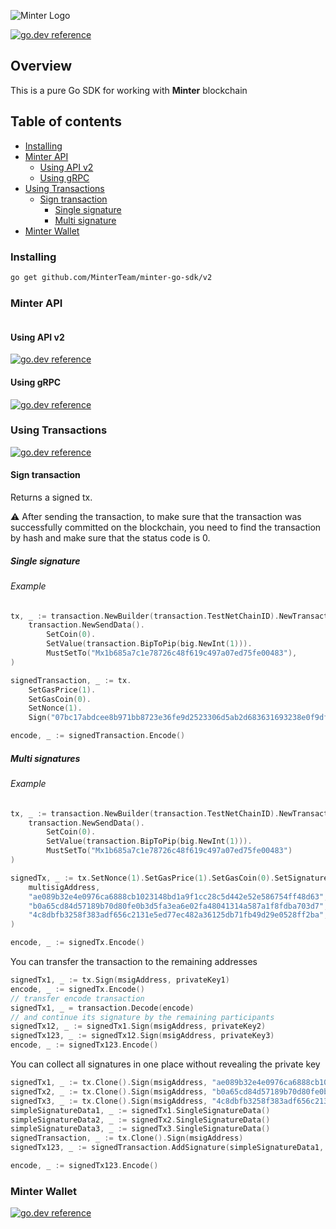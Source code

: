 ![Minter Logo](https://github.com/MinterTeam/minter-go-sdk/raw/v2/minter-logo.svg?sanitize=true)

[![go.dev reference](https://img.shields.io/badge/go.dev-reference-007d9c?logo=go&logoColor=white&style=flat-square)](https://pkg.go.dev/mod/github.com/MinterTeam/minter-go-sdk/v2)

## Overview

This is a pure Go SDK for working with **Minter** blockchain

## Table of contents

* [Installing](#installing)
* [Minter API](#minter-api)
    - [Using API v2](#using-api-v2)
    - [Using gRPC](#using-grpc)
* [Using Transactions](#using-transactions)
    - [Sign transaction](#sign-transaction)
        - [Single signature](#single-signature)
        - [Multi signature](#multi-signatures)
* [Minter Wallet](#minter-wallet)

### Installing

```bash
go get github.com/MinterTeam/minter-go-sdk/v2
```

### Minter API

```go

```

#### Using API v2

[![go.dev reference](https://img.shields.io/badge/go.dev-reference-007d9c?logo=go&logoColor=white&style=flat-square)](https://pkg.go.dev/github.com/MinterTeam/minter-go-sdk/v2/api/http_client?tab=doc)

#### Using gRPC

[![go.dev reference](https://img.shields.io/badge/go.dev-reference-007d9c?logo=go&logoColor=white&style=flat-square)](https://pkg.go.dev/github.com/MinterTeam/minter-go-sdk/v2/api/grpc_client?tab=doc)

### Using Transactions

[![go.dev reference](https://img.shields.io/badge/go.dev-reference-007d9c?logo=go&logoColor=white&style=flat-square)](https://pkg.go.dev/github.com/MinterTeam/minter-go-sdk/v2/transaction?tab=doc)

#### Sign transaction

Returns a signed tx.

⚠️ After sending the transaction, to make sure that the transaction was successfully committed on the blockchain, you
need to find the transaction by hash and make sure that the status code is 0.

##### Single signature

###### Example

```go
tx, _ := transaction.NewBuilder(transaction.TestNetChainID).NewTransaction(
    transaction.NewSendData().
        SetCoin(0).
        SetValue(transaction.BipToPip(big.NewInt(1))).
        MustSetTo("Mx1b685a7c1e78726c48f619c497a07ed75fe00483"),
)

signedTransaction, _ := tx.
    SetGasPrice(1).
    SetGasCoin(0).
    SetNonce(1).
    Sign("07bc17abdcee8b971bb8723e36fe9d2523306d5ab2d683631693238e0f9df142")

encode, _ := signedTransaction.Encode()
```

##### Multi signatures

###### Example

```go
tx, _ := transaction.NewBuilder(transaction.TestNetChainID).NewTransaction(
    transaction.NewSendData().
        SetCoin(0).
        SetValue(transaction.BipToPip(big.NewInt(1))).
        MustSetTo("Mx1b685a7c1e78726c48f619c497a07ed75fe00483")
)

signedTx, _ := tx.SetNonce(1).SetGasPrice(1).SetGasCoin(0).SetSignatureType(transaction.SignatureTypeMulti).Sign(
    multisigAddress,
    "ae089b32e4e0976ca6888cb1023148bd1a9f1cc28c5d442e52e586754ff48d63",
    "b0a65cd84d57189b70d80fe0b3d5fa3ea6e02fa48041314a587a1f8fdba703d7",
    "4c8dbfb3258f383adf656c2131e5ed77ec482a36125db71fb49d29e0528ff2ba",
)

encode, _ := signedTx.Encode()
```

You can transfer the transaction to the remaining addresses

```go
signedTx1, _ := tx.Sign(msigAddress, privateKey1)
encode, _ := signedTx.Encode()
// transfer encode transaction
signedTx1, _ = transaction.Decode(encode)
// and continue its signature by the remaining participants
signedTx12, _ := signedTx1.Sign(msigAddress, privateKey2)
signedTx123, _ := signedTx12.Sign(msigAddress, privateKey3)
encode, _ := signedTx123.Encode()
```

You can collect all signatures in one place without revealing the private key

```go
signedTx1, _ := tx.Clone().Sign(msigAddress, "ae089b32e4e0976ca6888cb1023148bd1a9f1cc28c5d442e52e586754ff48d63")
signedTx2, _ := tx.Clone().Sign(msigAddress, "b0a65cd84d57189b70d80fe0b3d5fa3ea6e02fa48041314a587a1f8fdba703d7")
signedTx3, _ := tx.Clone().Sign(msigAddress, "4c8dbfb3258f383adf656c2131e5ed77ec482a36125db71fb49d29e0528ff2ba")
simpleSignatureData1, _ := signedTx1.SingleSignatureData()
simpleSignatureData2, _ := signedTx2.SingleSignatureData()
simpleSignatureData3, _ := signedTx3.SingleSignatureData()
signedTransaction, _ := tx.Clone().Sign(msigAddress)
signedTx123, _ := signedTransaction.AddSignature(simpleSignatureData1, simpleSignatureData2, simpleSignatureData3)

encode, _ := signedTx123.Encode()
```

### Minter Wallet

[![go.dev reference](https://img.shields.io/badge/go.dev-reference-007d9c?logo=go&logoColor=white&style=flat-square)](https://pkg.go.dev/github.com/MinterTeam/minter-go-sdk/v2/wallet?tab=doc)
